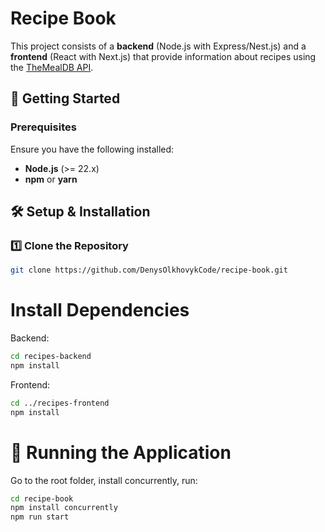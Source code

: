 # Recipe Book

This project consists of a **backend** (Node.js with Express/Nest.js) and a **frontend** (React with Next.js) that provide information about recipes using the [TheMealDB API](https://www.themealdb.com/api.php).

## 🚀 Getting Started

### Prerequisites

Ensure you have the following installed:
- **Node.js** (>= 22.x)
- **npm** or **yarn**

## 🛠 Setup & Installation

### 1️⃣ Clone the Repository
```bash
git clone https://github.com/DenysOlkhovykCode/recipe-book.git
```

# Install Dependencies 
Backend:
```bash
cd recipes-backend
npm install
```
Frontend:
```bash
cd ../recipes-frontend
npm install
```

# 🚀 Running the Application 
Go to the root folder, install concurrently, run:
```bash
cd recipe-book
npm install concurrently
npm run start
```
